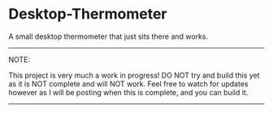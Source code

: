 # Desktop-Thermometer

A small desktop thermometer that just sits there and works.

***

NOTE:

This project is very much a work in progress! DO NOT try and build this yet as it is NOT complete and will NOT work. Feel free to watch for updates however as I will be posting when this is complete, and you can build it.

***